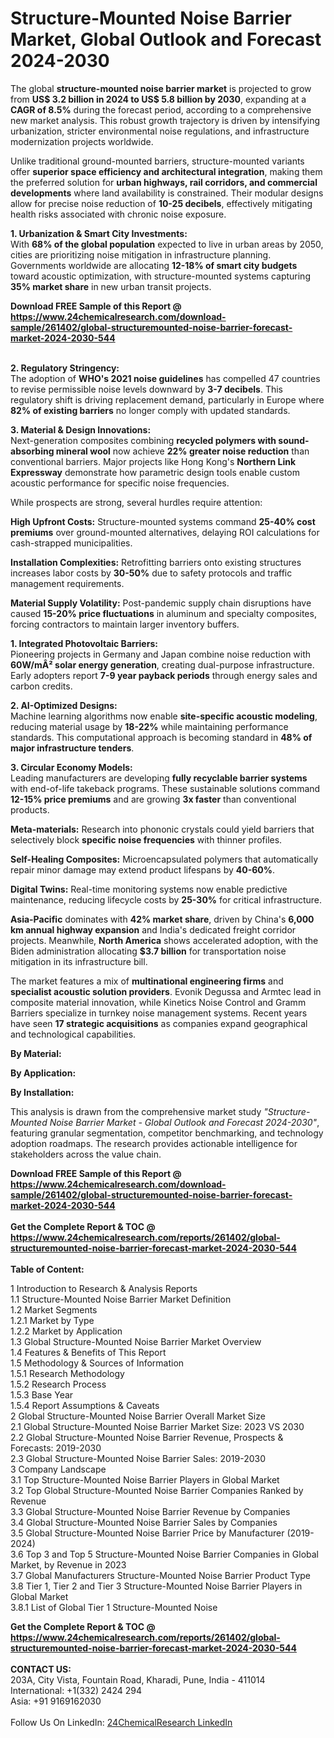 <h1>Structure-Mounted Noise Barrier Market, Global Outlook and Forecast 2024-2030</h1><p>The global <strong>structure-mounted noise barrier market</strong> is projected to grow from <strong>US$ 3.2 billion in 2024 to US$ 5.8 billion by 2030</strong>, expanding at a <strong>CAGR of 8.5%</strong> during the forecast period, according to a comprehensive new market analysis. This robust growth trajectory is driven by intensifying urbanization, stricter environmental noise regulations, and infrastructure modernization projects worldwide.</p><p>Unlike traditional ground-mounted barriers, structure-mounted variants offer <strong>superior space efficiency and architectural integration</strong>, making them the preferred solution for <strong>urban highways, rail corridors, and commercial developments</strong> where land availability is constrained. Their modular designs allow for precise noise reduction of <strong>10-25 decibels</strong>, effectively mitigating health risks associated with chronic noise exposure.</p><p><strong>1. Urbanization &amp; Smart City Investments:</strong><br>
With <strong>68% of the global population</strong> expected to live in urban areas by 2050, cities are prioritizing noise mitigation in infrastructure planning. Governments worldwide are allocating <strong>12-18% of smart city budgets</strong> toward acoustic optimization, with structure-mounted systems capturing <strong>35% market share</strong> in new urban transit projects.</p><div><b>Download FREE Sample of this Report @ 
            <a href="https://www.24chemicalresearch.com/download-sample/261402/global-structuremounted-noise-barrier-forecast-market-2024-2030-544">
            https://www.24chemicalresearch.com/download-sample/261402/global-structuremounted-noise-barrier-forecast-market-2024-2030-544</a></b></div><br><p><strong>2. Regulatory Stringency:</strong><br>
The adoption of <strong>WHO's 2021 noise guidelines</strong> has compelled 47 countries to revise permissible noise levels downward by <strong>3-7 decibels</strong>. This regulatory shift is driving replacement demand, particularly in Europe where <strong>82% of existing barriers</strong> no longer comply with updated standards.</p><p><strong>3. Material &amp; Design Innovations:</strong><br>
Next-generation composites combining <strong>recycled polymers with sound-absorbing mineral wool</strong> now achieve <strong>22% greater noise reduction</strong> than conventional barriers. Major projects like Hong Kong's <strong>Northern Link Expressway</strong> demonstrate how parametric design tools enable custom acoustic performance for specific noise frequencies.</p><p>While prospects are strong, several hurdles require attention:</p><p><strong>High Upfront Costs:</strong> Structure-mounted systems command <strong>25-40% cost premiums</strong> over ground-mounted alternatives, delaying ROI calculations for cash-strapped municipalities.</p><p><strong>Installation Complexities:</strong> Retrofitting barriers onto existing structures increases labor costs by <strong>30-50%</strong> due to safety protocols and traffic management requirements.</p><p><strong>Material Supply Volatility:</strong> Post-pandemic supply chain disruptions have caused <strong>15-20% price fluctuations</strong> in aluminum and specialty composites, forcing contractors to maintain larger inventory buffers.</p><p><strong>1. Integrated Photovoltaic Barriers:</strong><br>
Pioneering projects in Germany and Japan combine noise reduction with <strong>60W/mÂ² solar energy generation</strong>, creating dual-purpose infrastructure. Early adopters report <strong>7-9 year payback periods</strong> through energy sales and carbon credits.</p><p><strong>2. AI-Optimized Designs:</strong><br>
Machine learning algorithms now enable <strong>site-specific acoustic modeling</strong>, reducing material usage by <strong>18-22%</strong> while maintaining performance standards. This computational approach is becoming standard in <strong>48% of major infrastructure tenders</strong>.</p><p><strong>3. Circular Economy Models:</strong><br>
Leading manufacturers are developing <strong>fully recyclable barrier systems</strong> with end-of-life takeback programs. These sustainable solutions command <strong>12-15% price premiums</strong> and are growing <strong>3x faster</strong> than conventional products.</p><p><strong>Meta-materials:</strong> Research into phononic crystals could yield barriers that selectively block <strong>specific noise frequencies</strong> with thinner profiles.</p><p><strong>Self-Healing Composites:</strong> Microencapsulated polymers that automatically repair minor damage may extend product lifespans by <strong>40-60%</strong>.</p><p><strong>Digital Twins:</strong> Real-time monitoring systems now enable predictive maintenance, reducing lifecycle costs by <strong>25-30%</strong> for critical infrastructure.</p><p><strong>Asia-Pacific</strong> dominates with <strong>42% market share</strong>, driven by China's <strong>6,000 km annual highway expansion</strong> and India's dedicated freight corridor projects. Meanwhile, <strong>North America</strong> shows accelerated adoption, with the Biden administration allocating <strong>$3.7 billion</strong> for transportation noise mitigation in its infrastructure bill.</p><p>The market features a mix of <strong>multinational engineering firms</strong> and <strong>specialist acoustic solution providers</strong>. Evonik Degussa and Armtec lead in composite material innovation, while Kinetics Noise Control and Gramm Barriers specialize in turnkey noise management systems. Recent years have seen <strong>17 strategic acquisitions</strong> as companies expand geographical and technological capabilities.</p><p><strong>By Material:</strong></p><p><strong>By Application:</strong></p><p><strong>By Installation:</strong></p><p>This analysis is drawn from the comprehensive market study <em>"Structure-Mounted Noise Barrier Market - Global Outlook and Forecast 2024-2030"</em>, featuring granular segmentation, competitor benchmarking, and technology adoption roadmaps. The research provides actionable intelligence for stakeholders across the value chain.</p><div><b>Download FREE Sample of this Report @ 
            <a href="https://www.24chemicalresearch.com/download-sample/261402/global-structuremounted-noise-barrier-forecast-market-2024-2030-544">
            https://www.24chemicalresearch.com/download-sample/261402/global-structuremounted-noise-barrier-forecast-market-2024-2030-544</a></b></div><br><div><b>Get the Complete Report & TOC @ 
            <a href="https://www.24chemicalresearch.com/reports/261402/global-structuremounted-noise-barrier-forecast-market-2024-2030-544">
            https://www.24chemicalresearch.com/reports/261402/global-structuremounted-noise-barrier-forecast-market-2024-2030-544</a></b></div><br>
            <b>Table of Content:</b><p>1 Introduction to Research & Analysis Reports<br />
    1.1 Structure-Mounted Noise Barrier Market Definition<br />
    1.2 Market Segments<br />
        1.2.1 Market by Type<br />
        1.2.2 Market by Application<br />
    1.3 Global Structure-Mounted Noise Barrier Market Overview<br />
    1.4 Features & Benefits of This Report<br />
    1.5 Methodology & Sources of Information<br />
        1.5.1 Research Methodology<br />
        1.5.2 Research Process<br />
        1.5.3 Base Year<br />
        1.5.4 Report Assumptions & Caveats<br />
2 Global Structure-Mounted Noise Barrier Overall Market Size<br />
    2.1 Global Structure-Mounted Noise Barrier Market Size: 2023 VS 2030<br />
    2.2 Global Structure-Mounted Noise Barrier Revenue, Prospects & Forecasts: 2019-2030<br />
    2.3 Global Structure-Mounted Noise Barrier Sales: 2019-2030<br />
3 Company Landscape<br />
    3.1 Top Structure-Mounted Noise Barrier Players in Global Market<br />
    3.2 Top Global Structure-Mounted Noise Barrier Companies Ranked by Revenue<br />
    3.3 Global Structure-Mounted Noise Barrier Revenue by Companies<br />
    3.4 Global Structure-Mounted Noise Barrier Sales by Companies<br />
    3.5 Global Structure-Mounted Noise Barrier Price by Manufacturer (2019-2024)<br />
    3.6 Top 3 and Top 5 Structure-Mounted Noise Barrier Companies in Global Market, by Revenue in 2023<br />
    3.7 Global Manufacturers Structure-Mounted Noise Barrier Product Type<br />
    3.8 Tier 1, Tier 2 and Tier 3 Structure-Mounted Noise Barrier Players in Global Market<br />
        3.8.1 List of Global Tier 1 Structure-Mounted Noise </p><div><b>Get the Complete Report & TOC @ 
            <a href="https://www.24chemicalresearch.com/reports/261402/global-structuremounted-noise-barrier-forecast-market-2024-2030-544">
            https://www.24chemicalresearch.com/reports/261402/global-structuremounted-noise-barrier-forecast-market-2024-2030-544</a></b></div><br><b>CONTACT US:</b><br>
            203A, City Vista, Fountain Road, Kharadi, Pune, India - 411014<br>
            International: +1(332) 2424 294<br>
            Asia: +91 9169162030 <br><br>
            Follow Us On LinkedIn: <a href="https://www.linkedin.com/company/24chemicalresearch/">24ChemicalResearch LinkedIn</a>